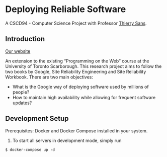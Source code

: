 # Deploying Reliable Software
A CSCD94 - Computer Science Project with Professor [Thierry Sans](https://github.com/thierrysans).

## Introduction
[Our website](https://deployingreliable.software)

An extension to the existing “Programming on the Web” course at the University of Toronto Scarborough. This research project aims to follow the two books by Google, Site Reliability Engineering and Site Reliability Workbook. There are two main objectives:
- What is the Google way of deploying software used by millions of people?
- How to maintain high availability while allowing for frequent software updates?

## Development Setup
Prerequisites: Docker and Docker Compose installed in your system.

1. To start all servers in development mode, simply run
```
$ docker-compose up -d
```
